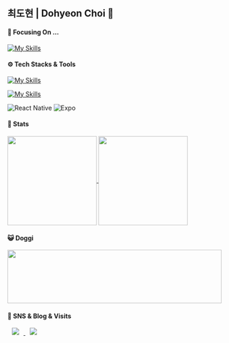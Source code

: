 ## 최도현 | Dohyeon Choi 🍒
#### 🎯 Focusing On ...
[![My Skills](https://skillicons.dev/icons?i=figma)](https://skillicons.dev)

#### ⚙️ Tech Stacks & Tools

[![My Skills](https://skillicons.dev/icons?i=spring,mysql,mongodb,docker,idea)](https://skillicons.dev)


[![My Skills](https://skillicons.dev/icons?i=react,nextjs,html,css,bootstrap,tailwind,js,ts,vscode)](https://skillicons.dev)


![React Native](https://img.shields.io/badge/react_native-%2320232a.svg?style=for-the-badge&logo=react&logoColor=%2361DAFB)
![Expo](https://img.shields.io/badge/expo-1C1E24?style=for-the-badge&logo=expo&logoColor=#D04A37) <br>

#### 🌟 Stats

<a href="https://github.com/dohy-eon">
  <img height=200 align="center" src="https://github-readme-stats.vercel.app/api?username=dohy-eon&theme=buefy" />
</a>
<a href="https://github.com/dohy-eon">
  <img height=200 align="center" src="https://github-readme-stats.vercel.app/api/top-langs?username=dohy-eon&layout=compact&langs_count=8&card_width=320&theme=buefy" />
</a>

#### 😺 Doggi

  <a href="https://www.gitanimals.org/en_US?utm_medium=image&utm_source=titeotty&utm_content=line">
    <img
      src="https://render.gitanimals.org/lines/dohy-eon?pet-id=683125777336644768"
      width="480"
      height="120"
    />
  </a>

#### 🍒 SNS & Blog & Visits
<a href="https://instagram.com/c_do.hy">
    <img 
        src="http://img.shields.io/badge/-Instagram-black?style=flat&logo=Instagram&link=https://instagram.com/c_do.hy/"
        style="height : auto; margin-left : 10px; margin-right : 10px;"/>
</a>
<a href="https://dohy.tistory.com/">
    <img 
        src="http://img.shields.io/badge/Tistory-000000?style=flat&logo=tistory&link=https://dohy.tistory.com/"
        style="height : auto; margin-left : 10px; margin-right : 10px;"/>
</a>
<!-- <a href="https://hits.seeyoufarm.com">
    <img src="https://hits.seeyoufarm.com/api/count/incr/badge.svg?url=https%3A%2F%2Fgithub.com%2Ftiteotty&count_bg=%23000000&title_bg=%23555555&icon=&icon_color=%23E7E7E7&title=visits&edge_flat=false"/>
</a> -->

<!--![HTML5](https://img.shields.io/badge/html5-%23E34F26.svg?style=for-the-badge&logo=html5&logoColor=white) 
![CSS3](https://img.shields.io/badge/css3-%231572B6.svg?style=for-the-badge&logo=css3&logoColor=white) 
![JavaScript](https://img.shields.io/badge/javascript-%23323330.svg?style=for-the-badge&logo=javascript&logoColor=%23F7DF1E)
![Typescript](https://img.shields.io/badge/Typescript-3178C6?style=for-the-badge&logo=Typescript&logoColor=white)
![Java](https://img.shields.io/badge/java-%23ED8B00.svg?style=for-the-badge&logo=openjdk&logoColor=white)
![SpringBoot](https://img.shields.io/badge/springboot-6DB33F?style=for-the-badge&logo=springboot&logoColor=white) <br> 
![MySQL](https://img.shields.io/badge/mysql-4479A1.svg?style=for-the-badge&logo=mysql&logoColor=white)
![MongoDB](https://img.shields.io/badge/MongoDB-%234ea94b.svg?style=for-the-badge&logo=mongodb&logoColor=white) <br> --!>
